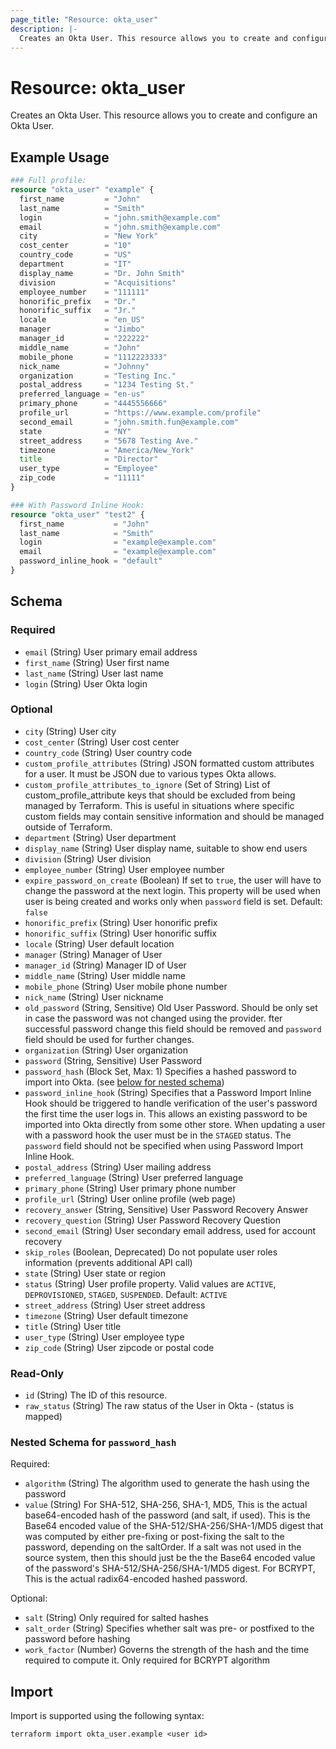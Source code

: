 ```yaml
---
page_title: "Resource: okta_user"
description: |-
  Creates an Okta User. This resource allows you to create and configure an Okta User.
---
```


# Resource: okta_user

Creates an Okta User. This resource allows you to create and configure an Okta User.

## Example Usage

```terraform
### Full profile:
resource "okta_user" "example" {
  first_name         = "John"
  last_name          = "Smith"
  login              = "john.smith@example.com"
  email              = "john.smith@example.com"
  city               = "New York"
  cost_center        = "10"
  country_code       = "US"
  department         = "IT"
  display_name       = "Dr. John Smith"
  division           = "Acquisitions"
  employee_number    = "111111"
  honorific_prefix   = "Dr."
  honorific_suffix   = "Jr."
  locale             = "en_US"
  manager            = "Jimbo"
  manager_id         = "222222"
  middle_name        = "John"
  mobile_phone       = "1112223333"
  nick_name          = "Johnny"
  organization       = "Testing Inc."
  postal_address     = "1234 Testing St."
  preferred_language = "en-us"
  primary_phone      = "4445556666"
  profile_url        = "https://www.example.com/profile"
  second_email       = "john.smith.fun@example.com"
  state              = "NY"
  street_address     = "5678 Testing Ave."
  timezone           = "America/New_York"
  title              = "Director"
  user_type          = "Employee"
  zip_code           = "11111"
}

### With Password Inline Hook:
resource "okta_user" "test2" {
  first_name           = "John"
  last_name            = "Smith"
  login                = "example@example.com"
  email                = "example@example.com"
  password_inline_hook = "default"
}
```

<!-- schema generated by tfplugindocs -->
## Schema

### Required

- `email` (String) User primary email address
- `first_name` (String) User first name
- `last_name` (String) User last name
- `login` (String) User Okta login

### Optional

- `city` (String) User city
- `cost_center` (String) User cost center
- `country_code` (String) User country code
- `custom_profile_attributes` (String) JSON formatted custom attributes for a user. It must be JSON due to various types Okta allows.
- `custom_profile_attributes_to_ignore` (Set of String) List of custom_profile_attribute keys that should be excluded from being managed by Terraform. This is useful in situations where specific custom fields may contain sensitive information and should be managed outside of Terraform.
- `department` (String) User department
- `display_name` (String) User display name, suitable to show end users
- `division` (String) User division
- `employee_number` (String) User employee number
- `expire_password_on_create` (Boolean) If set to `true`, the user will have to change the password at the next login. This property will be used when user is being created and works only when `password` field is set. Default: `false`
- `honorific_prefix` (String) User honorific prefix
- `honorific_suffix` (String) User honorific suffix
- `locale` (String) User default location
- `manager` (String) Manager of User
- `manager_id` (String) Manager ID of User
- `middle_name` (String) User middle name
- `mobile_phone` (String) User mobile phone number
- `nick_name` (String) User nickname
- `old_password` (String, Sensitive) Old User Password. Should be only set in case the password was not changed using the provider. fter successful password change this field should be removed and `password` field should be used for further changes.
- `organization` (String) User organization
- `password` (String, Sensitive) User Password
- `password_hash` (Block Set, Max: 1) Specifies a hashed password to import into Okta. (see [below for nested schema](#nestedblock--password_hash))
- `password_inline_hook` (String) Specifies that a Password Import Inline Hook should be triggered to handle verification of the user's password the first time the user logs in. This allows an existing password to be imported into Okta directly from some other store. When updating a user with a password hook the user must be in the `STAGED` status. The `password` field should not be specified when using Password Import Inline Hook.
- `postal_address` (String) User mailing address
- `preferred_language` (String) User preferred language
- `primary_phone` (String) User primary phone number
- `profile_url` (String) User online profile (web page)
- `recovery_answer` (String, Sensitive) User Password Recovery Answer
- `recovery_question` (String) User Password Recovery Question
- `second_email` (String) User secondary email address, used for account recovery
- `skip_roles` (Boolean, Deprecated) Do not populate user roles information (prevents additional API call)
- `state` (String) User state or region
- `status` (String) User profile property. Valid values are `ACTIVE`, `DEPROVISIONED`, `STAGED`, `SUSPENDED`. Default: `ACTIVE`
- `street_address` (String) User street address
- `timezone` (String) User default timezone
- `title` (String) User title
- `user_type` (String) User employee type
- `zip_code` (String) User zipcode or postal code

### Read-Only

- `id` (String) The ID of this resource.
- `raw_status` (String) The raw status of the User in Okta - (status is mapped)

<a id="nestedblock--password_hash"></a>
### Nested Schema for `password_hash`

Required:

- `algorithm` (String) The algorithm used to generate the hash using the password
- `value` (String) For SHA-512, SHA-256, SHA-1, MD5, This is the actual base64-encoded hash of the password (and salt, if used). This is the Base64 encoded value of the SHA-512/SHA-256/SHA-1/MD5 digest that was computed by either pre-fixing or post-fixing the salt to the password, depending on the saltOrder. If a salt was not used in the source system, then this should just be the the Base64 encoded value of the password's SHA-512/SHA-256/SHA-1/MD5 digest. For BCRYPT, This is the actual radix64-encoded hashed password.

Optional:

- `salt` (String) Only required for salted hashes
- `salt_order` (String) Specifies whether salt was pre- or postfixed to the password before hashing
- `work_factor` (Number) Governs the strength of the hash and the time required to compute it. Only required for BCRYPT algorithm

## Import

Import is supported using the following syntax:

```shell
terraform import okta_user.example <user id>
```
